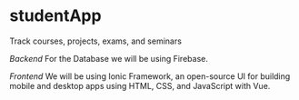 # studentApp
Track courses, projects, exams, and seminars

*Backend*
For the Database we will be using Firebase.

*Frontend*
We will be using Ionic Framework, an open-source UI for building mobile and desktop apps using HTML, CSS, and JavaScript with Vue.
